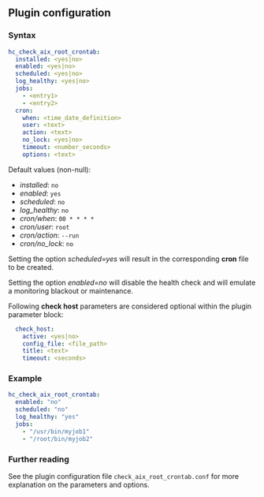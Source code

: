 ## Plugin configuration

### Syntax

```yaml
hc_check_aix_root_crontab:
  installed: <yes|no>    
  enabled: <yes|no>
  scheduled: <yes|no>
  log_healthy: <yes|no>
  jobs:
    - <entry1>
    - <entry2>
  cron:
    when: <time_date_definition>
    user: <text>
    action: <text>
    no_lock: <yes|no>
    timeout: <number_seconds>
    options: <text>    
```

Default values (non-null):
* *installed*: `no`
* *enabled*: `yes`
* *scheduled*: `no`
* *log_healthy*: `no`
* *cron/when*: `00 * * * *`
* *cron/user*: `root`
* *cron/action*: `--run`
* *cron/no_lock*: `no`

Setting the option *scheduled=yes* will result in the corresponding **cron** file to be created.

Setting the option *enabled=no* will disable the health check and will emulate a monitoring blackout or maintenance.

Following **check host** parameters are considered optional within the plugin parameter block:

```yaml
  check_host:
    active: <yes|no>
    config_file: <file_path>
    title: <text>
    timeout: <seconds>
```

### Example

```yaml
hc_check_aix_root_crontab:
  enabled: "no"
  scheduled: "no"
  log_healthy: "yes"
  jobs:
    - "/usr/bin/myjob1"
    - "/root/bin/myjob2"
```

### Further reading

See the plugin configuration file `check_aix_root_crontab.conf` for more explanation on the parameters and options.
